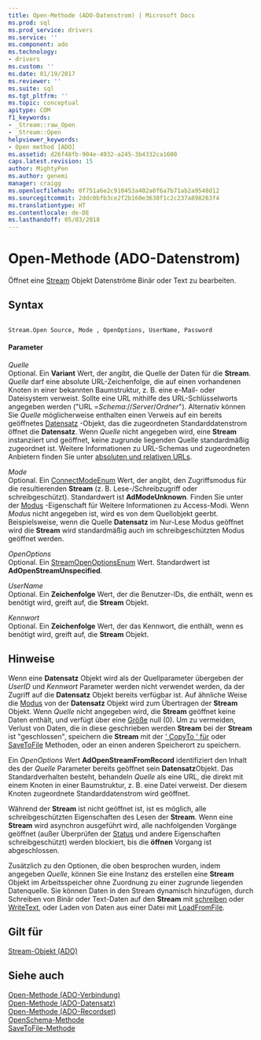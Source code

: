```yaml
---
title: Open-Methode (ADO-Datenstrom) | Microsoft Docs
ms.prod: sql
ms.prod_service: drivers
ms.service: ''
ms.component: ado
ms.technology:
- drivers
ms.custom: ''
ms.date: 01/19/2017
ms.reviewer: ''
ms.suite: sql
ms.tgt_pltfrm: ''
ms.topic: conceptual
apitype: COM
f1_keywords:
- _Stream::raw_Open
- _Stream::Open
helpviewer_keywords:
- Open method [ADO]
ms.assetid: d26f48fb-904e-4932-a245-3b4332ca1600
caps.latest.revision: 15
author: MightyPen
ms.author: genemi
manager: craigg
ms.openlocfilehash: 0f751a6e2c910453a402a0f6a7b71ab2a9548d12
ms.sourcegitcommit: 2ddc0bfb3ce2f2b160e3638f1c2c237a898263f4
ms.translationtype: HT
ms.contentlocale: de-DE
ms.lasthandoff: 05/03/2018
---
```

# <a name="open-method-ado-stream"></a>Open-Methode (ADO-Datenstrom)
Öffnet eine [Stream](../../../ado/reference/ado-api/stream-object-ado.md) Objekt Datenströme Binär oder Text zu bearbeiten.  
  
## <a name="syntax"></a>Syntax  
  
```  
  
Stream.Open Source, Mode , OpenOptions, UserName, Password  
```  
  
#### <a name="parameters"></a>Parameter  
 *Quelle*  
 Optional. Ein **Variant** Wert, der angibt, die Quelle der Daten für die **Stream**. *Quelle* darf eine absolute URL-Zeichenfolge, die auf einen vorhandenen Knoten in einer bekannten Baumstruktur, z. B. eine e-Mail- oder Dateisystem verweist. Sollte eine URL mithilfe des URL-Schlüsselworts angegeben werden ("URL =*Schema*://*Server*/*Ordner*"). Alternativ können Sie *Quelle* möglicherweise enthalten einen Verweis auf ein bereits geöffnetes [Datensatz](../../../ado/reference/ado-api/record-object-ado.md) -Objekt, das die zugeordneten Standarddatenstrom öffnet die **Datensatz**. Wenn *Quelle* nicht angegeben wird, eine **Stream** instanziiert und geöffnet, keine zugrunde liegenden Quelle standardmäßig zugeordnet ist. Weitere Informationen zu URL-Schemas und zugeordneten Anbietern finden Sie unter [absoluten und relativen URLs](../../../ado/guide/data/absolute-and-relative-urls.md).  
  
 *Mode*  
 Optional. Ein [ConnectModeEnum](../../../ado/reference/ado-api/connectmodeenum.md) Wert, der angibt, den Zugriffsmodus für die resultierenden **Stream** (z. B. Lese-/Schreibzugriff oder schreibgeschützt). Standardwert ist **AdModeUnknown**. Finden Sie unter der [Modus](../../../ado/reference/ado-api/mode-property-ado.md) -Eigenschaft für Weitere Informationen zu Access-Modi. Wenn *Modus* nicht angegeben ist, wird es von dem Quellobjekt geerbt. Beispielsweise, wenn die Quelle **Datensatz** im Nur-Lese Modus geöffnet wird die **Stream** wird standardmäßig auch im schreibgeschützten Modus geöffnet werden.  
  
 *OpenOptions*  
 Optional. Ein [StreamOpenOptionsEnum](../../../ado/reference/ado-api/streamopenoptionsenum.md) Wert. Standardwert ist **AdOpenStreamUnspecified**.  
  
 *UserName*  
 Optional. Ein **Zeichenfolge** Wert, der die Benutzer-IDs, die enthält, wenn es benötigt wird, greift auf, die **Stream** Objekt.  
  
 *Kennwort*  
 Optional. Ein **Zeichenfolge** Wert, der das Kennwort, die enthält, wenn es benötigt wird, greift auf, die **Stream** Objekt.  
  
## <a name="remarks"></a>Hinweise  
 Wenn eine **Datensatz** Objekt wird als der Quellparameter übergeben der *UserID* und *Kennwort* Parameter werden nicht verwendet werden, da der Zugriff auf die **Datensatz** Objekt bereits verfügbar ist. Auf ähnliche Weise die [Modus](../../../ado/reference/ado-api/mode-property-ado.md) von der **Datensatz** Objekt wird zum Übertragen der **Stream** Objekt. Wenn *Quelle* nicht angegeben wird, die **Stream** geöffnet keine Daten enthält, und verfügt über eine [Größe](../../../ado/reference/ado-api/size-property-ado-stream.md) null (0). Um zu vermeiden, Verlust von Daten, die in diese geschrieben werden **Stream** bei der **Stream** ist "geschlossen", speichern die **Stream** mit der [' CopyTo ' für](../../../ado/reference/ado-api/copyto-method-ado.md) oder [ SaveToFile](../../../ado/reference/ado-api/savetofile-method.md) Methoden, oder an einen anderen Speicherort zu speichern.  
  
 Ein *OpenOptions* Wert **AdOpenStreamFromRecord** identifiziert den Inhalt des der *Quelle* Parameter bereits geöffnet sein **Datensatz**Objekt. Das Standardverhalten besteht, behandeln *Quelle* als eine URL, die direkt mit einem Knoten in einer Baumstruktur, z. B. eine Datei verweist. Der diesem Knoten zugeordnete Standarddatenstrom wird geöffnet.  
  
 Während der **Stream** ist nicht geöffnet ist, ist es möglich, alle schreibgeschützten Eigenschaften des Lesen der **Stream**. Wenn eine **Stream** wird asynchron ausgeführt wird, alle nachfolgenden Vorgänge geöffnet (außer Überprüfen der [Status](../../../ado/reference/ado-api/state-property-ado.md) und andere Eigenschaften schreibgeschützt) werden blockiert, bis die **öffnen** Vorgang ist abgeschlossen.  
  
 Zusätzlich zu den Optionen, die oben besprochen wurden, indem angegeben *Quelle*, können Sie eine Instanz des erstellen eine **Stream** Objekt im Arbeitsspeicher ohne Zuordnung zu einer zugrunde liegenden Datenquelle. Sie können Daten in den Stream dynamisch hinzufügen, durch Schreiben von Binär oder Text-Daten auf den **Stream** mit [schreiben](../../../ado/reference/ado-api/write-method.md) oder [WriteText](../../../ado/reference/ado-api/writetext-method.md), oder Laden von Daten aus einer Datei mit [ LoadFromFile](../../../ado/reference/ado-api/loadfromfile-method-ado.md).  
  
## <a name="applies-to"></a>Gilt für  
 [Stream-Objekt (ADO)](../../../ado/reference/ado-api/stream-object-ado.md)  
  
## <a name="see-also"></a>Siehe auch  
 [Open-Methode (ADO-Verbindung)](../../../ado/reference/ado-api/open-method-ado-connection.md)   
 [Open-Methode (ADO-Datensatz)](../../../ado/reference/ado-api/open-method-ado-record.md)   
 [Open-Methode (ADO-Recordset)](../../../ado/reference/ado-api/open-method-ado-recordset.md)   
 [OpenSchema-Methode](../../../ado/reference/ado-api/openschema-method.md)   
 [SaveToFile-Methode](../../../ado/reference/ado-api/savetofile-method.md)
